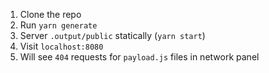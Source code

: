 1. Clone the repo
2. Run `yarn generate`
3. Server `.output/public` statically (`yarn start`)
4. Visit `localhost:8080`
5. Will see `404` requests for `payload.js` files in network panel
